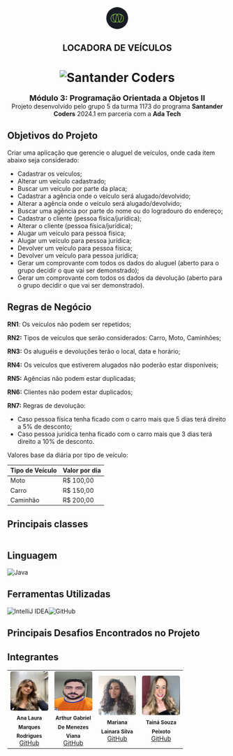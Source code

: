 <div align="center">
  <img alt="Ada" style="border-radius: 50%; width: 50px;" src="FotosReadme/Ada.png">
  <h1 style="font-size: 20px;"><b>LOCADORA DE VEÍCULOS</b></h1>
</div>

<h1 align="center">
  <img alt="Santander Coders" src="https://ada-strapi-production.s3.sa-east-1.amazonaws.com/Thumb_Meta_20_f25502065b.png" width="350" height="210">
</h1>

<div align="center">
<b><span style="font-size: 18px;">Módulo 3: Programação Orientada a Objetos II</span></b><br>Projeto desenvolvido pelo grupo 5 da turma 1173 do programa <b>Santander Coders</b> 2024.1 em parceria com a <b>Ada Tech</b>
</div>

## Objetivos do Projeto
Criar uma aplicação que gerencie o aluguel de veículos, onde cada item abaixo seja considerado:
- Cadastrar os veículos;
- Alterar um veículo cadastrado;
- Buscar um veículo por parte da placa;
- Cadastrar a agência onde o veículo será alugado/devolvido;
- Alterar a agência onde o veículo será alugado/devolvido;
- Buscar uma agência por parte do nome ou do logradouro do endereço;
- Cadastrar o cliente (pessoa física/jurídica);
- Alterar o cliente (pessoa física/jurídica);
- Alugar um veículo para pessoa física;
- Alugar um veículo para pessoa jurídica;
- Devolver um veículo para pessoa física;
- Devolver um veículo para pessoa jurídica;
- Gerar um comprovante com todos os dados do aluguel (aberto para o grupo decidir o que vai ser demonstrado);
- Gerar um comprovante com todos os dados da devolução (aberto para o grupo decidir o que vai ser demonstrado).

## Regras de Negócio
**RN1**: Os veículos não podem ser repetidos;

**RN2:** Tipos de veículos que serão considerados: Carro, Moto, Caminhões;

**RN3:** Os aluguéis e devoluções terão o local, data e horário;

**RN4:** Os veículos que estiverem alugados não poderão estar disponíveis;

**RN5:** Agências não podem estar duplicadas;

**RN6:** Clientes não podem estar duplicados;

**RN7:** Regras de devolução:
- Caso pessoa física tenha ficado com o carro mais que 5 dias terá direito a 5% de desconto;
- Caso pessoa jurídica tenha ficado com o carro mais que 3 dias terá direito a 10% de desconto.

Valores base da diária por tipo de veículo:

| Tipo de Veículo | Valor por dia |
| --------------- | ------------- |
| Moto            | R$ 100,00     |
| Carro           | R$ 150,00     |
| Caminhão        | R$ 200,00     |

## Principais classes

```

```

## Linguagem
![Java](https://img.shields.io/badge/java-%23ED8B00.svg?style=for-the-badge&logo=openjdk&logoColor=white)

## Ferramentas Utilizadas
![IntelliJ IDEA](https://img.shields.io/badge/IntelliJ_IDEA-000000.svg?style=for-the-badge&logo=intellij-idea&logoColor=white)![GitHub](https://img.shields.io/badge/github-%23121011.svg?style=for-the-badge&logo=github&logoColor=white)

## Principais Desafios Encontrados no Projeto

## Integrantes
<table align="center" style="width: 80%;">
  <tr>
    <td align="center" style="width: 20%;">
      <img style="border-radius: 5%;" src="FotosReadme/LauraFoto.jpeg" height="90px" width="100px;" alt=""/><br />
      <sub><b>Ana Laura Marques Rodrigues</b></sub><br />
      <a href="https://github.com/lauluah" target="_blank">GitHub</a>
    </td>
    <td align="center" style="width: 20%;">
      <img style="border-radius: 5%;" src="FotosReadme/Arthur.jpeg" height="90px" width="100px;" alt=""/><br />
      <sub><b>Arthur Gabriel De Menezes Viana</b></sub><br />
      <a href="https://github.com/arthurgmv" target="_blank">GitHub</a>
    </td>
    <td align="center" style="width: 20%;">
      <img style="border-radius: 5%;" src="FotosReadme/Mariana.jpeg" height="90px" width="100px;" alt=""/><br />
      <sub><b>Mariana Lainara Silva</b></sub><br />
      <a href="https://github.com/la1ni" target="_blank">GitHub</a>
    </td>
    <td align="center" style="width: 20%;">
      <img style="border-radius: 5%;" src="FotosReadme/Taina.jpeg" height="90px" width="100px;" alt=""/><br />
      <sub><b>Tainá Souza Peixoto</b></sub><br />
      <a href="https://github.com/peixotots" target="_blank">GitHub</a>
    </td>
  </tr>
</table>

